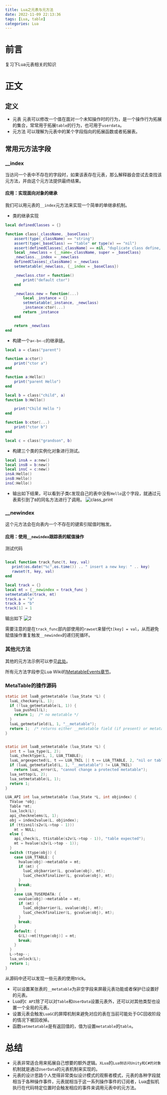 ```yaml
---
title: Lua之元表与元方法
date: 2022-11-09 22:13:36
tags: [Lua, table]
categories: Lua
---
```


# 前言

复习下Lua元表相关的知识

# 正文

## 定义

* 元表
    元表可以修改一个值在面对一个未知操作时的行为，是一个操作行为拓展的集合，常常用于拓展```table```的行为，也可用于```userdata```。
* 元方法
    可以理解为元表中的某个字段指向的拓展函数或者拓展表。

## 常用元方法字段

### __index

当访问一个表中不存在的字段时，如果该表存在元表，那么解释器会尝试去查找该元方法，并由这个元方法提供最终结果。

#### 应用：实现面向对象的继承
我们可以用元表的```__index```元方法来实现一个简单的单继承机制。

* 类的继承实现

```Lua
local definedClasses = {}

function class(_className, _baseClass)
    assert(type(_className) == "string")
    assert(type(_baseClass) == "table" or type(v) == "nil")
    assert(definedClasses[_className] == nil, "duplicate class define, class name:" .. _className)
    local _newclass = {__name=_className, super = _baseClass}
    _newclass.__index = _newclass
    definedClasses[_className] = _newclass
    setmetatable(_newclass, {__index = _baseClass})

    _newclass.ctor = function()
        print("default ctor")
    end

    _newclass.new = function(...)
        local _instance = {}
        setmetatable(_instance, _newclass)
        _instance:ctor(...)
        return _instance
    end

    return _newclass
end
```
* 构建一个```a<-b<-c```的继承链。
```Lua
local a = class("parent")

function a:ctor()
    print("ctor a")
end

function a:Hello()
    print("parent Hello")
end

local b = class("child", a)
function b:Hello()

    print("Child Hello ")
end

function b:ctor(...)
    print("ctor b")
end

local c = class("grandson", b)
```
* 构建三个类的实例化对象进行测试。
```Lua
local insA = a:new()
local insB = b:new()
local insC = c:new()
insA:Hello()
insB:Hello()
insC:Hello()
```
* 输出如下结果，可以看到子类```C```发现自己的表中没有```Hello```这个字段，就通过元表索引到了```B```的同名方法进行了调用。
![class_print](1.png)

### __newindex

这个元方法会在向表内一个不存在的键索引赋值时触发。

#### 应用：使用```__newindex```跟踪表的赋值操作

测试代码
```Lua

local function track_func(t, key, val) 
   print(os.date("%c",os.time()) .. " insert a new key: " .. key)
   rawset(t, key, val)
end

local track = {}
local mt = {__newindex = track_func }
setmetatable(track, mt)
track.a = "a"
track.b = "b"
track[1] = 1
```

输出如下
![2](2.png)

需要注意的是在```track_func```部内部使用的```rawset```来替代```t[key] = val```，从而避免赋值操作重复触发```__newindex```的递归死循环。

### 其他元方法

其他的元方法示例可以参见[此处](https://github.com/0kk470/pil4/blob/master/chapter20/chapter20.lua)。

所有元方法字段参见Lua Wiki的[MetatableEvents章节](http://lua-users.org/wiki/MetatableEvents)。

### MetaTable的操作源码

```C
static int luaB_getmetatable (lua_State *L) {
  luaL_checkany(L, 1);
  if (!lua_getmetatable(L, 1)) {
    lua_pushnil(L);
    return 1;  /* no metatable */
  }
  luaL_getmetafield(L, 1, "__metatable");
  return 1;  /* returns either __metatable field (if present) or metatable */
}


static int luaB_setmetatable (lua_State *L) {
  int t = lua_type(L, 2);
  luaL_checktype(L, 1, LUA_TTABLE);
  luaL_argexpected(L, t == LUA_TNIL || t == LUA_TTABLE, 2, "nil or table");
  if (luaL_getmetafield(L, 1, "__metatable") != LUA_TNIL)
    return luaL_error(L, "cannot change a protected metatable");
  lua_settop(L, 2);
  lua_setmetatable(L, 1);
  return 1;
}

LUA_API int lua_setmetatable (lua_State *L, int objindex) {
  TValue *obj;
  Table *mt;
  lua_lock(L);
  api_checknelems(L, 1);
  obj = index2value(L, objindex);
  if (ttisnil(s2v(L->top - 1)))
    mt = NULL;
  else {
    api_check(L, ttistable(s2v(L->top - 1)), "table expected");
    mt = hvalue(s2v(L->top - 1));
  }
  switch (ttype(obj)) {
    case LUA_TTABLE: {
      hvalue(obj)->metatable = mt;
      if (mt) {
        luaC_objbarrier(L, gcvalue(obj), mt);
        luaC_checkfinalizer(L, gcvalue(obj), mt);
      }
      break;
    }
    case LUA_TUSERDATA: {
      uvalue(obj)->metatable = mt;
      if (mt) {
        luaC_objbarrier(L, uvalue(obj), mt);
        luaC_checkfinalizer(L, gcvalue(obj), mt);
      }
      break;
    }
    default: {
      G(L)->mt[ttype(obj)] = mt;
      break;
    }
  }
  L->top--;
  lua_unlock(L);
  return 1;
}

```
从源码中还可以发现一些元表的使用trick。
* 可以设置某张表的```__metatable```为非空字段来屏蔽元表功能或者保护已设置好的元表。
* Lua的```C API```除了可以对```Table```和```UserData```设置元表外，还可以对其他类型也设置一个全局的元表。
* 设置元表会触发```LuaGC```的屏障机制来避免对应的表在当前可能处于GC回收阶段的情况下被回收掉。
* 函数```setmetatable```是有返回值的，值为设置```metatable```的```table```。


# 总结

* 元表非常适合用来拓展自己想要的额外逻辑。```XLua```的```Lua侧访问Unity和C#的对象```机制就是通过```UserData```的元表机制来实现的。
* 元表的设计思路个人觉得非常类似设计模式的观察者模式，元表的各种字段就相当于各种操作事件，元表就相当于这一系列操作事件的订阅者，Lua虚拟机执行在代码特定位置时会触发相应的事件来调用元表中的元方法。